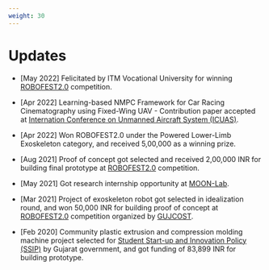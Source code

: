 ```yaml
---
weight: 30
---
```


# Updates


- [May 2022] Felicitated by ITM Vocational University for winning [ROBOFEST2.0](https://gujcost.gujarat.gov.in/robofest-gujarat.htm) competition.

- [Apr 2022] Learning-based NMPC Framework for Car Racing Cinematography using Fixed-Wing UAV - Contribution paper accepted at [Internation Conference on Unmanned Aircraft System (ICUAS)](https://icuas.com/).

- [Apr 2022] Won ROBOFEST2.0 under the Powered Lower-Limb Exoskeleton category, and received 5,00,000 as a winning prize.

- [Aug 2021] Proof of concept got selected and received 2,00,000 INR for building final prototype at [ROBOFEST2.0](https://gujcost.gujarat.gov.in/robofest-gujarat.htm) competition.

- [May 2021] Got research internship opportunity at [MOON-Lab](https://sites.google.com/view/m00nlab/home).

- [Mar 2021] Project of exoskeleton robot got selected in idealization round, and won 50,000 INR for building proof of concept at [ROBOFEST2.0](https://gujcost.gujarat.gov.in/robofest-gujarat.htm) competition organized by [GUJCOST](https://gujcost.gujarat.gov.in/).

- [Feb 2020] Community plastic extrusion and compression molding machine project selected for [Student Start-up and Innovation Policy (SSIP)](http://www.ssipgujarat.in/) by Gujarat government, and got funding of 83,899 INR for building prototype. 